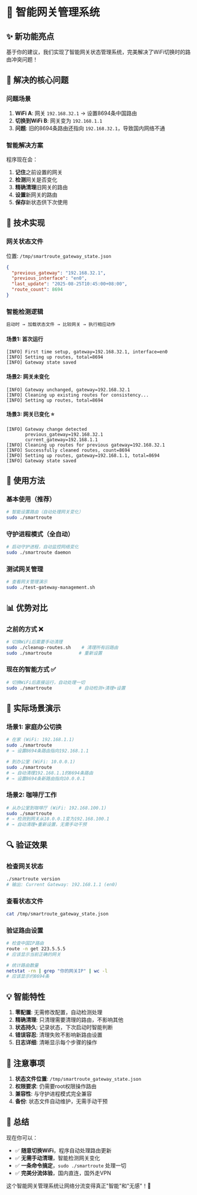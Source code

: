 # 🧠 智能网关管理系统

## ✨ 新功能亮点

基于你的建议，我们实现了智能网关状态管理系统，完美解决了WiFi切换时的路由冲突问题！

## 🎯 解决的核心问题

### 问题场景
1. **WiFi A**: 网关 `192.168.32.1` → 设置8694条中国路由
2. **切换到WiFi B**: 网关变为 `192.168.1.1`
3. **问题**: 旧的8694条路由还指向 `192.168.32.1`，导致国内网络不通

### 智能解决方案
程序现在会：
1. **记住**之前设置的网关
2. **检测**网关是否变化
3. **精确清理**旧网关的路由
4. **设置**新网关的路由
5. **保存**新状态供下次使用

## 🔧 技术实现

### 网关状态文件
位置: `/tmp/smartroute_gateway_state.json`

```json
{
  "previous_gateway": "192.168.32.1",
  "previous_interface": "en0", 
  "last_update": "2025-08-25T10:45:00+08:00",
  "route_count": 8694
}
```

### 智能检测逻辑

```bash
启动时 → 加载状态文件 → 比较网关 → 执行相应动作
```

#### 场景1: 首次运行
```
[INFO] First time setup, gateway=192.168.32.1, interface=en0
[INFO] Setting up routes, total=8694
[INFO] Gateway state saved
```

#### 场景2: 网关未变化
```
[INFO] Gateway unchanged, gateway=192.168.32.1
[INFO] Cleaning up existing routes for consistency...
[INFO] Setting up routes, total=8694
```

#### 场景3: 网关已变化 ⭐
```
[INFO] Gateway change detected
       previous_gateway=192.168.32.1
       current_gateway=192.168.1.1
[INFO] Cleaning up routes for previous gateway=192.168.32.1
[INFO] Successfully cleaned routes, count=8694
[INFO] Setting up routes, gateway=192.168.1.1, total=8694
[INFO] Gateway state saved
```

## 🚀 使用方法

### 基本使用（推荐）
```bash
# 智能设置路由（自动处理网关变化）
sudo ./smartroute
```

### 守护进程模式（全自动）
```bash
# 启动守护进程，自动监控网络变化
sudo ./smartroute daemon
```

### 测试网关管理
```bash
# 查看网关管理演示
sudo ./test-gateway-management.sh
```

## 📊 优势对比

### 之前的方式 ❌
```bash
# 切换WiFi后需要手动清理
sudo ./cleanup-routes.sh    # 清理所有旧路由
sudo ./smartroute          # 重新设置
```

### 现在的智能方式 ✅
```bash
# 切换WiFi后直接运行，自动处理一切
sudo ./smartroute          # 自动检测+清理+设置
```

## 🎯 实际场景演示

### 场景1: 家庭办公切换
```bash
# 在家 (WiFi: 192.168.1.1)
sudo ./smartroute
# → 设置8694条路由指向192.168.1.1

# 到办公室 (WiFi: 10.0.0.1)  
sudo ./smartroute
# → 自动清理192.168.1.1的8694条路由
# → 设置8694条新路由指向10.0.0.1
```

### 场景2: 咖啡厅工作
```bash
# 从办公室到咖啡厅 (WiFi: 192.168.100.1)
sudo ./smartroute
# → 检测到网关从10.0.0.1变为192.168.100.1
# → 自动清理+重新设置，无需手动干预
```

## 🔍 验证效果

### 检查网关状态
```bash
./smartroute version
# 输出: Current Gateway: 192.168.1.1 (en0)
```

### 查看状态文件
```bash
cat /tmp/smartroute_gateway_state.json
```

### 验证路由设置
```bash
# 检查中国IP路由
route -n get 223.5.5.5
# 应该显示当前正确的网关

# 统计路由数量
netstat -rn | grep "你的网关IP" | wc -l
# 应该显示约8694条
```

## 💡 智能特性

1. **零配置**: 无需修改配置，自动检测处理
2. **精确清理**: 只清理需要清理的路由，不影响其他
3. **状态持久**: 记录状态，下次启动时智能判断
4. **错误容忍**: 清理失败不影响新路由设置
5. **日志详细**: 清晰显示每个步骤的操作

## 🚨 注意事项

1. **状态文件位置**: `/tmp/smartroute_gateway_state.json`
2. **权限要求**: 仍需要root权限操作路由
3. **兼容性**: 与守护进程模式完全兼容
4. **备份**: 状态文件自动维护，无需手动干预

## 🎉 总结

现在你可以：
- ✅ **随意切换WiFi**，程序自动处理路由更新
- ✅ **无需手动清理**，智能检测网关变化
- ✅ **一条命令搞定**，`sudo ./smartroute` 处理一切
- ✅ **完美分流体验**，国内直连，国外走VPN

这个智能网关管理系统让网络分流变得真正"智能"和"无感"！🚀